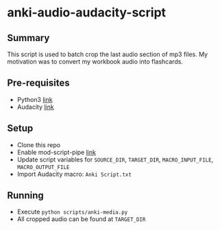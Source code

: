 # anki-audio-audacity-script

## Summary
This script is used to batch crop the last audio section of mp3 files. My motivation was to convert my workbook audio into flashcards.

## Pre-requisites
* Python3 [link](https://www.python.org/downloads/)
* Audacity [link](https://www.audacityteam.org/)

## Setup
* Clone this repo
* Enable mod-script-pipe [link](https://manual.audacityteam.org/man/scripting.html#Getting_Started)
* Update script variables for `SOURCE_DIR`, `TARGET_DIR`, `MACRO_INPUT_FILE`, `MACRO_OUTPUT_FILE`
* Import Audacity macro: `Anki Script.txt`

## Running
* Execute `python scripts/anki-media.py`
* All cropped audio can be found at `TARGET_DIR`
